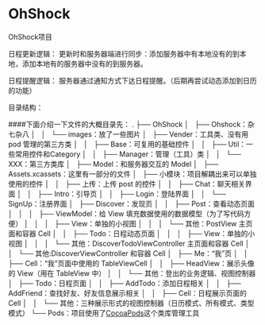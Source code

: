 # OhShock
OhShock项目




日程更新逻辑：
更新时和服务器端进行同步：添加服务器中有本地没有的到本地，添加本地有的服务器中没有的到服务器。

日程提醒逻辑：
服务器通过通知方式下达日程提醒。（后期再尝试动态添加到日历的功能）

目录结构：

####下面介绍一下文件的大概目录先：
.
├── OhShock
│   ├── Ohshock：杂七杂八
│   │   └── images：放了一些图片
│   ├── Vender：工具类、没有用 pod 管理的第三方类
│   │   ├── Base：可复用的基础控件
│   │   ├── Util：一些常用控件和Category
│   │   ├── Manager：管理（工具）类
│   │   └── XXX：第三方类库
│   ├── Model：和服务器交互的 Model 
│   ├── Assets.xcassets：这里有一部分的文件
│   ├── 小模块：项目解耦出来可以单独使用的控件
│   │   ├── 上传：上传 post 的控件
│   │   ├── Chat：聊天相关界面
│   │   ├── Intro：引导页
│   │   ├── Login：登陆界面
│   │   └── SignUp：注册界面
│   ├── Discover：发现页
│   │   ├── Post：查看动态页面
│   │   │   ├── ViewModel：给 View 填充数据使用的数据模型（为了写代码方便）
│   │   │   ├── View：单独的小视图
│   │   │   └── 其他：PostView 主页面和容器 Cell
│   │   ├── Todo：日程动态页面
│   │   │   ├── View：单独的小视图
│   │   │   └── 其他：DiscoverTodoViewController 主页面和容器 Cell
│   │   └── 其他:DiscoverViewController 和容器 Cell
│   ├── Me：“我”页
│   │   ├── Cell：“我”页面中使用的 TableViewCell 
│   │   ├── HeadView：展示头像的 View（用在 TableView 中）
│   │   └── 其他：登出的业务逻辑、视图控制器
│   ├── Todo：日程页面
│   │   ├── AddTodo：添加日程相关
│   │   ├── AddFriend：查找好友、好友信息展示相关
│   │   ├── Cell：日程展示页面的 Cell 
│   │   └── 其他：三种展示形式的视图控制器（日历模式、所有模式、类型模式）
└── Pods：项目使用了[CocoaPods](http://code4app.com/article/cocoapods-install-usage)这个类库管理工具

